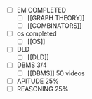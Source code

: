 - [ ] EM COMPLETED
	- [ ] [[GRAPH THEORY]]
	- [ ] [[COMBINATORS]]
- [ ] os completed
	- [ ] [[OS]]
- [ ] DLD
	- [ ] [[DLD]]
- [ ] DBMS  3/4
	- [ ] [[DBMS]] 50 videos
- [ ] APITUDE 25%
- [ ] REASONING 25% 